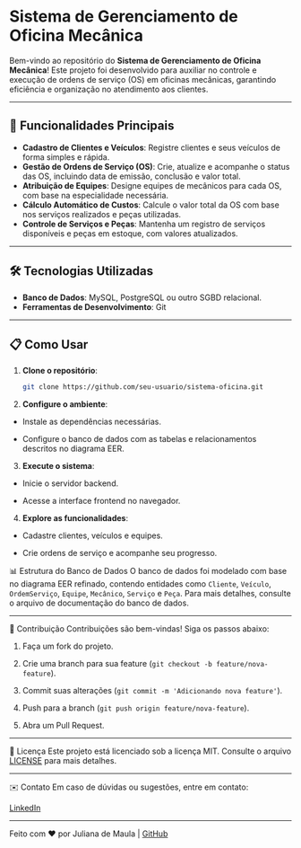 # Sistema de Gerenciamento de Oficina Mecânica

Bem-vindo ao repositório do **Sistema de Gerenciamento de Oficina Mecânica**! Este projeto foi desenvolvido para auxiliar no controle e execução de ordens de serviço (OS) em oficinas mecânicas, garantindo eficiência e organização no atendimento aos clientes.

---

## 🚀 **Funcionalidades Principais**

- **Cadastro de Clientes e Veículos**: Registre clientes e seus veículos de forma simples e rápida.
- **Gestão de Ordens de Serviço (OS)**: Crie, atualize e acompanhe o status das OS, incluindo data de emissão, conclusão e valor total.
- **Atribuição de Equipes**: Designe equipes de mecânicos para cada OS, com base na especialidade necessária.
- **Cálculo Automático de Custos**: Calcule o valor total da OS com base nos serviços realizados e peças utilizadas.
- **Controle de Serviços e Peças**: Mantenha um registro de serviços disponíveis e peças em estoque, com valores atualizados.

---

## 🛠️ **Tecnologias Utilizadas**

- **Banco de Dados**: MySQL, PostgreSQL ou outro SGBD relacional.
- **Ferramentas de Desenvolvimento**: Git

---

## 📋 **Como Usar**

1. **Clone o repositório**:
   ```bash
   git clone https://github.com/seu-usuario/sistema-oficina.git

2. **Configure o ambiente**:

- Instale as dependências necessárias.

- Configure o banco de dados com as tabelas e relacionamentos descritos no diagrama EER.

3. **Execute o sistema**:

- Inicie o servidor backend.

- Acesse a interface frontend no navegador.

4. **Explore as funcionalidades**:

- Cadastre clientes, veículos e equipes.

- Crie ordens de serviço e acompanhe seu progresso.

📊 Estrutura do Banco de Dados
O banco de dados foi modelado com base no diagrama EER refinado, contendo entidades como ```Cliente```, ```Veículo```, ```OrdemServiço```, ```Equipe```, ```Mecânico```, ```Serviço``` e ```Peça```. 
Para mais detalhes, consulte o arquivo de documentação do banco de dados.

---

🤝 Contribuição
Contribuições são bem-vindas! Siga os passos abaixo:

1. Faça um fork do projeto.

2. Crie uma branch para sua feature (```git checkout -b feature/nova-feature```).

3. Commit suas alterações (```git commit -m 'Adicionando nova feature'```).

4. Push para a branch (```git push origin feature/nova-feature```).

5. Abra um Pull Request.

---

📄 Licença
Este projeto está licenciado sob a licença MIT. Consulte o arquivo [LICENSE](https://github.com/julianamaula/Oficina#MIT-1-ov-file) para mais detalhes.

---

✉️ Contato
Em caso de dúvidas ou sugestões, entre em contato:

[LinkedIn](https://www.linkedin.com/in/juliana-de-maula)

---

Feito com ❤️ por Juliana de Maula | [GitHub](https://github.com/julianamaula)
